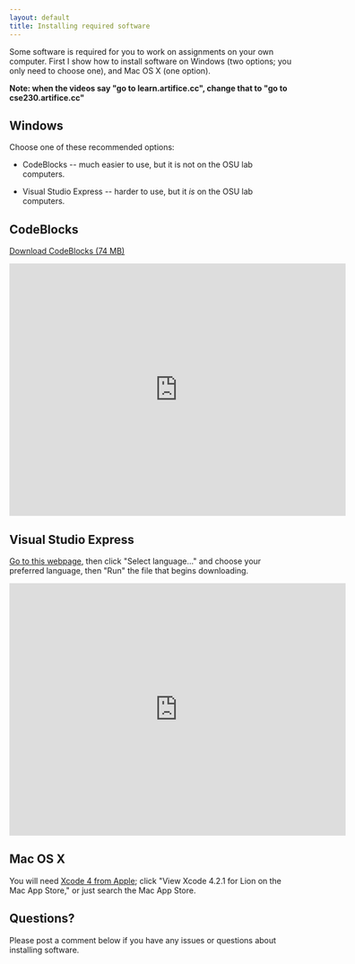 ```yaml
---
layout: default
title: Installing required software
---
```


Some software is required for you to work on assignments on your own
computer. First I show how to install software on Windows (two
options; you only need to choose one), and Mac OS X (one option).

**Note: when the videos say "go to learn.artifice.cc", change that to "go to
cse230.artifice.cc"**

## Windows

Choose one of these recommended options:

- CodeBlocks -- much easier to use, but it is not on the OSU lab computers.

- Visual Studio Express -- harder to use, but it *is* on the OSU lab computers.

## CodeBlocks

[Download CodeBlocks (74 MB)](http://sourceforge.net/projects/codeblocks/files/Binaries/10.05/Windows/codeblocks-10.05mingw-setup.exe)

<iframe src="http://player.vimeo.com/video/21522534?title=0&byline=0&portrait=0" width="600" height="450" frameborder="0"></iframe>

## Visual Studio Express

[Go to this webpage](http://www.microsoft.com/express/Downloads/#2010-Visual-CPP),
then click "Select language..." and choose your preferred language,
then "Run" the file that begins downloading.

<iframe src="http://player.vimeo.com/video/21524538?title=0&byline=0&portrait=0" width="600" height="450" frameborder="0"></iframe>

## Mac OS X

You will need [Xcode 4 from Apple](http://developer.apple.com/xcode/);
click "View Xcode 4.2.1 for Lion on the Mac App Store," or just search
the Mac App Store.

## Questions?

Please post a comment below if you have any issues or questions about
installing software.
